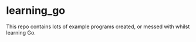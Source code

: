 # learning_go

This repo contains lots of example programs created, or messed with whilst learning Go.
